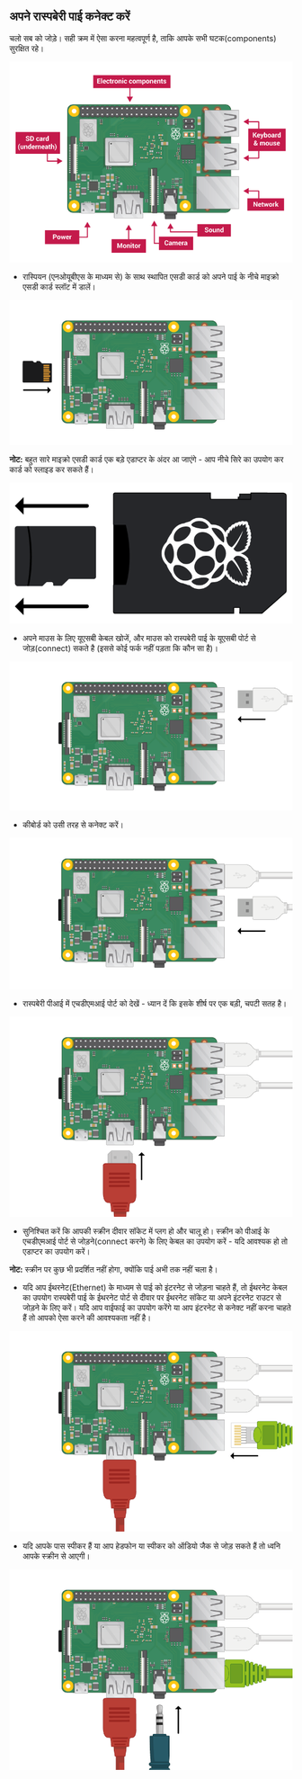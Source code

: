 ## अपने रास्पबेरी पाई कनेक्ट करें

चलो सब को जोड़े। सही क्रम में ऐसा करना महत्वपूर्ण है, ताकि आपके सभी घटक(components) सुरक्षित रहे।

![पीआई कनेक्शन](images/pi-labelled.png)

+ रास्पियन (एनओयूबीएस के माध्यम से) के साथ स्थापित एसडी कार्ड को अपने पाई के नीचे माइक्रो एसडी कार्ड स्लॉट में डालें। 

![एसडी कार्ड](images/pi-sd.png)

**नोट:** बहुत सारे माइक्रो एसडी कार्ड एक बड़े एडाप्टर के अंदर आ जाएंगे - आप नीचे सिरे का उपयोग कर कार्ड को स्लाइड कर सकते हैं।

![एसडी कार्ड होल्डर](images/sd-card-holder.png)

+ अपने माउस के लिए यूएसबी केबल खोजें, और माउस को रास्पबेरी पाई के यूएसबी पोर्ट से जोड़(connect) सकते है (इससे कोई फर्क नहीं पड़ता कि कौन सा है)।

![माउस](images/pi-mouse.png)

+ कीबोर्ड को उसी तरह से कनेक्ट करें।

![कीबोर्ड](images/pi-keyboard.png)

+ रास्पबेरी पीआई में एचडीएमआई पोर्ट को देखें - ध्यान दें कि इसके शीर्ष पर एक बड़ी, चपटी सतह है।

![hdmi](images/pi-hdmi.png)

+ सुनिश्चित करें कि आपकी स्क्रीन दीवार सॉकेट में प्लग हो और चालू हो। स्क्रीन को पीआई के एचडीएमआई पोर्ट से जोड़ने(connect करने) के लिए केबल का उपयोग करें - यदि आवश्यक हो तो एडाप्टर का उपयोग करें।

**नोट:** स्क्रीन पर कुछ भी प्रदर्शित नहीं होगा, क्योंकि पाई अभी तक नहीं चला है।

+ यदि आप ईथरनेट(Ethernet) के माध्यम से पाई को इंटरनेट से जोड़ना चाहते हैं, तो ईथरनेट केबल का उपयोग रास्पबेरी पाई के ईथरनेट पोर्ट से दीवार पर ईथरनेट सॉकेट या अपने इंटरनेट राउटर से जोड़ने के लिए करें। यदि आप वाईफाई का उपयोग करेंगे या आप इंटरनेट से कनेक्ट नहीं करना चाहते हैं तो आपको ऐसा करने की आवश्यकता नहीं है।

![ईथरनेट](images/pi-ethernet.png)

+ यदि आपके पास स्पीकर हैं या आप हेडफोन या स्पीकर को ऑडियो जैक से जोड़ सकते हैं तो ध्वनि आपके स्क्रीन से आएगी।

![हेडफोन](images/pi-headphones.png)